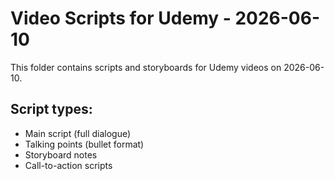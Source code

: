 # Video Scripts for Udemy - 2026-06-10

This folder contains scripts and storyboards for Udemy videos on 2026-06-10.

## Script types:
- Main script (full dialogue)
- Talking points (bullet format)
- Storyboard notes
- Call-to-action scripts
